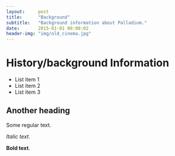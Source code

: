 ```yaml
---
layout:     post
title:      "Background"
subtitle:   "Background information about Palladium."
date:       2015-01-01 00:00:02
header-img: "img/old_cinema.jpg"
---
```


# History/background Information

* List item 1
* List item 2
* List item 3

## Another heading

Some regular text. 

_Italic text_.

__Bold text__.
